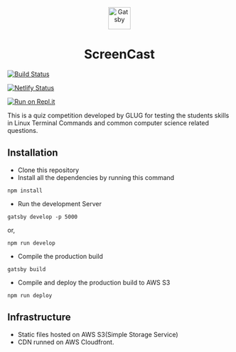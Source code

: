<p align="center">
  <a href="https://www.gatsbyjs.org">
    <img alt="Gatsby" src="src/images/favicon.png" width="50" />
  </a>
</p>
<h1 align="center">
  ScreenCast
</h1>

[![Build Status](https://travis-ci.com/romitkarmakar/digitalfortress_frontend.svg?branch=master)](https://travis-ci.com/romitkarmakar/digitalfortress_frontend)

[![Netlify Status](https://api.netlify.com/api/v1/badges/d8194fb5-bc0e-4495-8f3c-6b9da16995ae/deploy-status)](https://app.netlify.com/sites/reverent-lovelace-205163/deploys)

[![Run on Repl.it](https://repl.it/badge/github/romitkarmakar/digitalfortress_frontend)](https://repl.it/github/romitkarmakar/digitalfortress_frontend)

This is a quiz competition developed by GLUG for testing the students skills in Linux Terminal Commands and common computer science related questions.

## Installation
- Clone this repository
- Install all the dependencies by running this command
```
npm install
```
- Run the development Server
```
gatsby develop -p 5000
```
or, 
```
npm run develop
```
- Compile the production build
```
gatsby build
```
- Compile and deploy the production build to AWS S3
```
npm run deploy
```
## Infrastructure
- Static files hosted on AWS S3(Simple Storage Service)
- CDN runned on AWS Cloudfront.